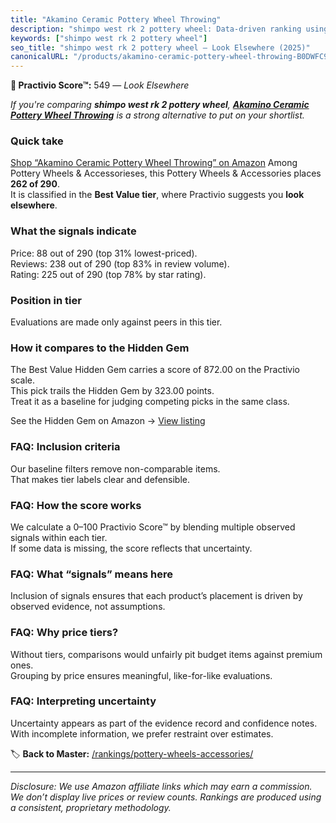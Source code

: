 ```yaml
---
title: "Akamino Ceramic Pottery Wheel Throwing"
description: "shimpo west rk 2 pottery wheel: Data-driven ranking using the Practivio Score™. Positioned by quality, value, demand, findability, momentum."
keywords: ["shimpo west rk 2 pottery wheel"]
seo_title: "shimpo west rk 2 pottery wheel — Look Elsewhere (2025)"
canonicalURL: "/products/akamino-ceramic-pottery-wheel-throwing-B0DWFC9PFL/"
---
```


**🚫 Practivio Score™:** 549 — _Look Elsewhere_


*If you're comparing **shimpo west rk 2 pottery wheel**, **[Akamino Ceramic Pottery Wheel Throwing](https://www.amazon.com/dp/B0DWFC9PFL?tag=practivio-20)** is a strong alternative to put on your shortlist.*
### Quick take
[Shop “Akamino Ceramic Pottery Wheel Throwing” on Amazon](https://www.amazon.com/dp/B0DWFC9PFL?tag=practivio-20)
Among Pottery Wheels & Accessorieses, this Pottery Wheels & Accessories places **262 of 290**.  
It is classified in the **Best Value tier**, where Practivio suggests you **look elsewhere**.

### What the signals indicate
Price: 88 out of 290 (top 31% lowest-priced).  
Reviews: 238 out of 290 (top 83% in review volume).  
Rating: 225 out of 290 (top 78% by star rating).  

### Position in tier
Evaluations are made only against peers in this tier.

### How it compares to the Hidden Gem
The Best Value Hidden Gem carries a score of 872.00 on the Practivio scale.  
This pick trails the Hidden Gem by 323.00 points.  
Treat it as a baseline for judging competing picks in the same class.  

See the Hidden Gem on Amazon → [View listing](https://www.amazon.com/dp/B08C7MHVXS?tag=practivio-20)

### FAQ: Inclusion criteria
Our baseline filters remove non-comparable items.  
That makes tier labels clear and defensible.

### FAQ: How the score works
We calculate a 0–100 Practivio Score™ by blending multiple observed signals within each tier.  
If some data is missing, the score reflects that uncertainty.

### FAQ: What “signals” means here
Inclusion of signals ensures that each product’s placement is driven by observed evidence, not assumptions.

### FAQ: Why price tiers?
Without tiers, comparisons would unfairly pit budget items against premium ones.  
Grouping by price ensures meaningful, like-for-like evaluations.

### FAQ: Interpreting uncertainty
Uncertainty appears as part of the evidence record and confidence notes.  
With incomplete information, we prefer restraint over estimates.


🏷️ **Back to Master:** [/rankings/pottery-wheels-accessories/](/rankings/pottery-wheels-accessories/)

---
_Disclosure: We use Amazon affiliate links which may earn a commission. We don’t display live prices or review counts. Rankings are produced using a consistent, proprietary methodology._
